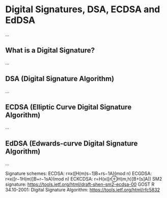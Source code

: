 # Digital Signatures, DSA, ECDSA and EdDSA

...

## What is a Digital Signature?

...

## DSA (Digital Signature Algorithm)

...


## ECDSA (Elliptic Curve Digital Signature Algorithm)

...

## EdDSA (Edwards-curve Digital Signature Algorithm)

...


Signature schemes:
ECDSA: r≡x([H(m)s−1]B+rs−1A)(mod n)
ECGDSA: r≡x([r−1H(m)]B+r−1sA)(mod n)
ECKCDSA: r=H(x([r⊕H(m,h)]B+[s]A))
SM2 signature: https://tools.ietf.org/html/draft-shen-sm2-ecdsa-00
GOST R 34.10-2001: Digital Signature Algorithm: https://tools.ietf.org/html/rfc5832